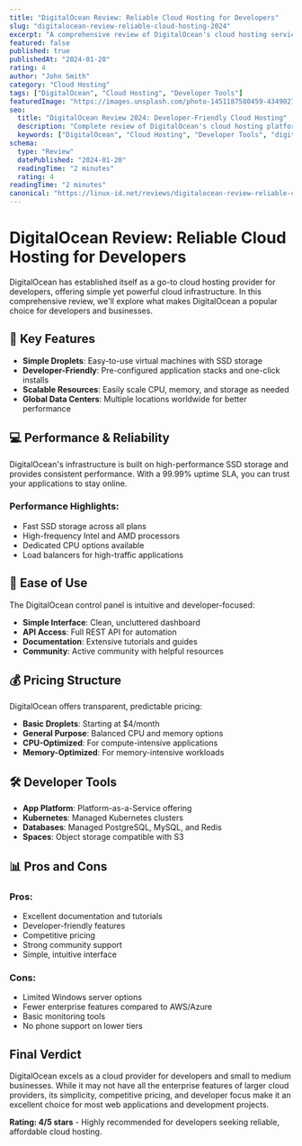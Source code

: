 ```yaml
---
title: "DigitalOcean Review: Reliable Cloud Hosting for Developers"
slug: "digitalocean-review-reliable-cloud-hosting-2024"
excerpt: "A comprehensive review of DigitalOcean's cloud hosting services, perfect for developers and small to medium businesses."
featured: false
published: true
publishedAt: "2024-01-20"
rating: 4
author: "John Smith"
category: "Cloud Hosting"
tags: ["DigitalOcean", "Cloud Hosting", "Developer Tools"]
featuredImage: "https://images.unsplash.com/photo-1451187580459-43490279c0fa?w=800&h=400&fit=crop&crop=center"
seo:
  title: "DigitalOcean Review 2024: Developer-Friendly Cloud Hosting"
  description: "Complete review of DigitalOcean's cloud hosting platform, features, pricing, and performance for developers."
  keywords: ["DigitalOcean", "Cloud Hosting", "Developer Tools", "digitalocean", "review", "reliable", "cloud", "hosting", "for", "developers"]
schema:
  type: "Review"
  datePublished: "2024-01-20"
  readingTime: "2 minutes"
  rating: 4
readingTime: "2 minutes"
canonical: "https://linux-id.net/reviews/digitalocean-review-reliable-cloud-hosting-2024"
---
```



# DigitalOcean Review: Reliable Cloud Hosting for Developers

DigitalOcean has established itself as a go-to cloud hosting provider for developers, offering simple yet powerful cloud infrastructure. In this comprehensive review, we'll explore what makes DigitalOcean a popular choice for developers and businesses.

## 🚀 **Key Features**

- **Simple Droplets**: Easy-to-use virtual machines with SSD storage
- **Developer-Friendly**: Pre-configured application stacks and one-click installs
- **Scalable Resources**: Easily scale CPU, memory, and storage as needed
- **Global Data Centers**: Multiple locations worldwide for better performance

## 💻 **Performance & Reliability**

DigitalOcean's infrastructure is built on high-performance SSD storage and provides consistent performance. With a 99.99% uptime SLA, you can trust your applications to stay online.

### Performance Highlights:
- Fast SSD storage across all plans
- High-frequency Intel and AMD processors
- Dedicated CPU options available
- Load balancers for high-traffic applications

## 🔧 **Ease of Use**

The DigitalOcean control panel is intuitive and developer-focused:

- **Simple Interface**: Clean, uncluttered dashboard
- **API Access**: Full REST API for automation
- **Documentation**: Extensive tutorials and guides
- **Community**: Active community with helpful resources

## 💰 **Pricing Structure**

DigitalOcean offers transparent, predictable pricing:

- **Basic Droplets**: Starting at $4/month
- **General Purpose**: Balanced CPU and memory options
- **CPU-Optimized**: For compute-intensive applications
- **Memory-Optimized**: For memory-intensive workloads

## 🛠️ **Developer Tools**

- **App Platform**: Platform-as-a-Service offering
- **Kubernetes**: Managed Kubernetes clusters
- **Databases**: Managed PostgreSQL, MySQL, and Redis
- **Spaces**: Object storage compatible with S3

## 📊 **Pros and Cons**

### Pros:
- Excellent documentation and tutorials
- Developer-friendly features
- Competitive pricing
- Strong community support
- Simple, intuitive interface

### Cons:
- Limited Windows server options
- Fewer enterprise features compared to AWS/Azure
- Basic monitoring tools
- No phone support on lower tiers

## Final Verdict

DigitalOcean excels as a cloud provider for developers and small to medium businesses. While it may not have all the enterprise features of larger cloud providers, its simplicity, competitive pricing, and developer focus make it an excellent choice for most web applications and development projects.

**Rating: 4/5 stars** - Highly recommended for developers seeking reliable, affordable cloud hosting. 